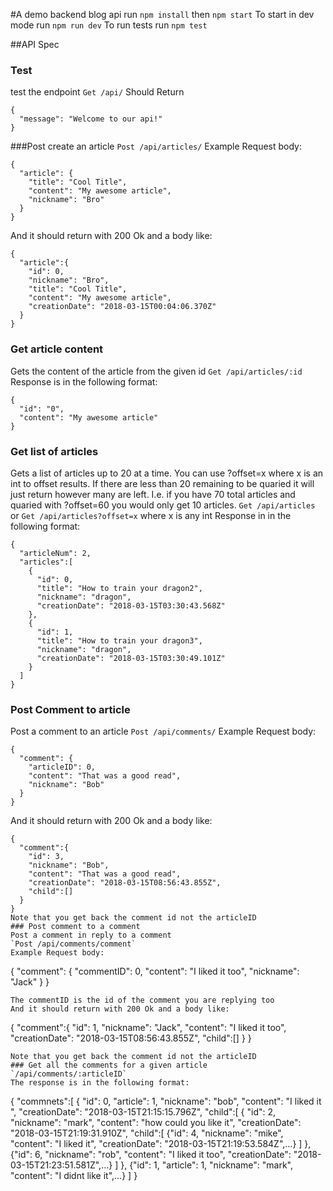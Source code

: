 #A demo backend blog api
run `npm install` then `npm start`
To start in dev mode run `npm run dev`
To run tests run `npm test`

##API Spec
### Test
test the endpoint
`Get /api/`
Should Return
```
{
  "message": "Welcome to our api!"
}
```
###Post
create an article
`Post /api/articles/`
Example Request body:
```
{
  "article": {
    "title": "Cool Title",
    "content": "My awesome article",
    "nickname": "Bro"
  }
}
```
And it should return with 200 Ok and a body like:
```
{
  "article":{
    "id": 0,
    "nickname": "Bro",
    "title": "Cool Title",
    "content": "My awesome article",
    "creationDate": "2018-03-15T00:04:06.370Z"
  }
}
```
### Get article content
Gets the content of the article from the given id
`Get /api/articles/:id`
Response is in the following format:
```
{
  "id": "0",
  "content": "My awesome article"
}
```
### Get list of articles
Gets a list of articles up to 20 at a time.
You can use ?offset=x where x is an int to offset results.
If there are less than 20 remaining to be quaried it will just return however many are left.
I.e. if you have 70 total articles and quaried with ?offset=60 you would only get 10 articles.
`Get /api/articles` or `Get /api/articles?offset=x` where x is any int
Response in in the following format:
```
{
  "articleNum": 2,
  "articles":[
    {
      "id": 0,
      "title": "How to train your dragon2",
      "nickname": "dragon",
      "creationDate": "2018-03-15T03:30:43.568Z"
    },
    {
      "id": 1,
      "title": "How to train your dragon3",
      "nickname": "dragon",
      "creationDate": "2018-03-15T03:30:49.101Z"
    }
  ]
}

```
### Post Comment to article
Post a comment to an article
`Post /api/comments/`
Example Request body:
```
{
  "comment": {
    "articleID": 0,
    "content": "That was a good read",
    "nickname": "Bob"
  }
}
```
And it should return with 200 Ok and a body like:

```
{
  "comment":{
    "id": 3,
    "nickname": "Bob",
    "content": "That was a good read",
    "creationDate": "2018-03-15T08:56:43.855Z",
    "child":[]
  }
}
Note that you get back the comment id not the articleID
### Post comment to a comment
Post a comment in reply to a comment
`Post /api/comments/comment`
Example Request body:
```
{
  "comment": {
    "commentID": 0,
    "content": "I liked it too",
    "nickname": "Jack"
  }
}
```
The commentID is the id of the comment you are replying too
And it should return with 200 Ok and a body like:

```
{
  "comment":{
    "id": 1,
    "nickname": "Jack",
    "content": "I liked it too",
    "creationDate": "2018-03-15T08:56:43.855Z",
    "child":[]
  }
}
```
Note that you get back the comment id not the articleID
### Get all the comments for a given article
`/api/comments/:articleID`
The response is in the following format:
```
{
  "commnets":[
  {
    "id": 0,
    "article": 1,
    "nickname": "bob",
    "content": "I liked it ",
    "creationDate": "2018-03-15T21:15:15.796Z",
    "child":[
    {
      "id": 2,
      "nickname": "mark",
      "content": "how could you like it",
      "creationDate": "2018-03-15T21:19:31.910Z",
      "child":[
      {"id": 4, "nickname": "mike", "content": "I liked it", "creationDate": "2018-03-15T21:19:53.584Z",…}
      ]
    },
    {"id": 6, "nickname": "rob", "content": "I liked it too", "creationDate": "2018-03-15T21:23:51.581Z",…}
    ]
  },
  {"id": 1, "article": 1, "nickname": "mark", "content": "I didnt like it",…}
  ]
}

```




